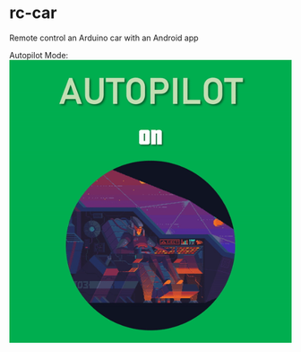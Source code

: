 # rc-car
 
Remote control an Arduino car with an Android app 


Autopilot Mode:
![Autopilot](https://raw.githubusercontent.com/prabhdatnoor/rc-car/main/arduinobluetooth/ongif.gif)
